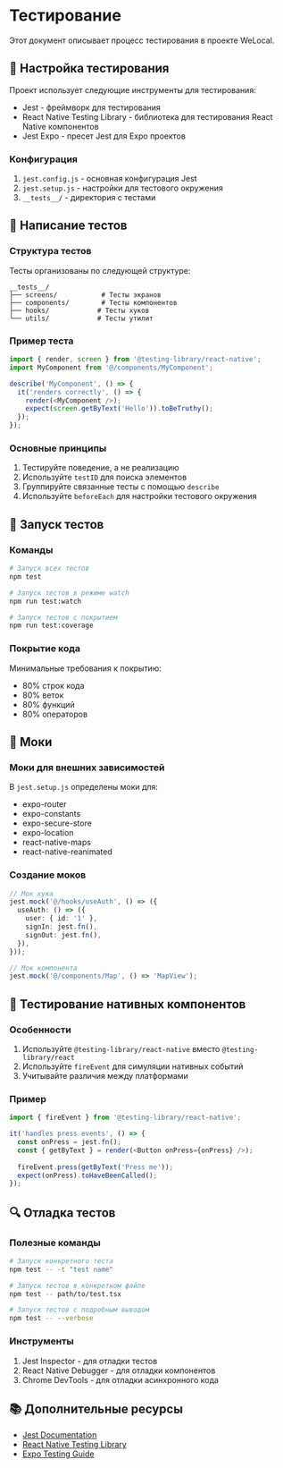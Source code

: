 # Тестирование

Этот документ описывает процесс тестирования в проекте WeLocal.

## 🧪 Настройка тестирования

Проект использует следующие инструменты для тестирования:

- Jest - фреймворк для тестирования
- React Native Testing Library - библиотека для тестирования React Native компонентов
- Jest Expo - пресет Jest для Expo проектов

### Конфигурация

1. `jest.config.js` - основная конфигурация Jest
2. `jest.setup.js` - настройки для тестового окружения
3. `__tests__/` - директория с тестами

## 📝 Написание тестов

### Структура тестов

Тесты организованы по следующей структуре:

```
__tests__/
├── screens/           # Тесты экранов
├── components/        # Тесты компонентов
├── hooks/            # Тесты хуков
└── utils/            # Тесты утилит
```

### Пример теста

```typescript
import { render, screen } from '@testing-library/react-native';
import MyComponent from '@/components/MyComponent';

describe('MyComponent', () => {
  it('renders correctly', () => {
    render(<MyComponent />);
    expect(screen.getByText('Hello')).toBeTruthy();
  });
});
```

### Основные принципы

1. Тестируйте поведение, а не реализацию
2. Используйте `testID` для поиска элементов
3. Группируйте связанные тесты с помощью `describe`
4. Используйте `beforeEach` для настройки тестового окружения

## 🚀 Запуск тестов

### Команды

```bash
# Запуск всех тестов
npm test

# Запуск тестов в режиме watch
npm run test:watch

# Запуск тестов с покрытием
npm run test:coverage
```

### Покрытие кода

Минимальные требования к покрытию:
- 80% строк кода
- 80% веток
- 80% функций
- 80% операторов

## 🔧 Моки

### Моки для внешних зависимостей

В `jest.setup.js` определены моки для:
- expo-router
- expo-constants
- expo-secure-store
- expo-location
- react-native-maps
- react-native-reanimated

### Создание моков

```typescript
// Мок хука
jest.mock('@/hooks/useAuth', () => ({
  useAuth: () => ({
    user: { id: '1' },
    signIn: jest.fn(),
    signOut: jest.fn(),
  }),
}));

// Мок компонента
jest.mock('@/components/Map', () => 'MapView');
```

## 📱 Тестирование нативных компонентов

### Особенности

1. Используйте `@testing-library/react-native` вместо `@testing-library/react`
2. Используйте `fireEvent` для симуляции нативных событий
3. Учитывайте различия между платформами

### Пример

```typescript
import { fireEvent } from '@testing-library/react-native';

it('handles press events', () => {
  const onPress = jest.fn();
  const { getByText } = render(<Button onPress={onPress} />);
  
  fireEvent.press(getByText('Press me'));
  expect(onPress).toHaveBeenCalled();
});
```

## 🔍 Отладка тестов

### Полезные команды

```bash
# Запуск конкретного теста
npm test -- -t "test name"

# Запуск тестов в конкретном файле
npm test -- path/to/test.tsx

# Запуск тестов с подробным выводом
npm test -- --verbose
```

### Инструменты

1. Jest Inspector - для отладки тестов
2. React Native Debugger - для отладки компонентов
3. Chrome DevTools - для отладки асинхронного кода

## 📚 Дополнительные ресурсы

- [Jest Documentation](https://jestjs.io/docs/getting-started)
- [React Native Testing Library](https://callstack.github.io/react-native-testing-library/)
- [Expo Testing Guide](https://docs.expo.dev/guides/testing-with-jest/) 